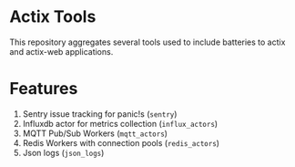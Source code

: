 Actix Tools
===========

This repository aggregates several tools used to include batteries to actix and actix-web applications.

Features
========

1. Sentry issue tracking for panic!s (``sentry``)
2. Influxdb actor for metrics collection (``influx_actors``)
3. MQTT Pub/Sub Workers (``mqtt_actors``)
4. Redis Workers with connection pools (``redis_actors``)
5. Json logs (``json_logs``)
